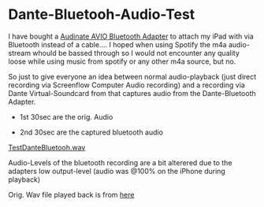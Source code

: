 # Dante-Bluetooh-Audio-Test

I have bought a [Audinate AVIO Bluetooth Adapter](https://www.audinate.com/products/devices/dante-avio#BT) to attach my iPad with via Bluetooth instead of a cable.... 
I hoped when using Spotify the m4a audio-stream whould be bassed through so I would not encounter any quality loose while using music from spotify or any other m4a source, but no.

So just to give everyone an idea between normal audio-playback (just direct recording via Screenflow Computer Audio recording) and a recording via Dante Virtual-Soundcard from that captures audio from the Dante-Bluetooth Adapter.

- 1st 30sec are the orig. Audio

- 2nd 30sec are the captured bluetooth audio


[TestDanteBluetooh.wav](TestDanteBluetooh.wav?raw=true)

Audio-Levels of the bluetooth recording are a bit alterered due to the adapters low output-level (audio was @100% on the iPhone during playback)


Orig. Wav file played back is from [here](https://file-examples-com.github.io/uploads/2017/11/file_example_WAV_5MG.wav)
